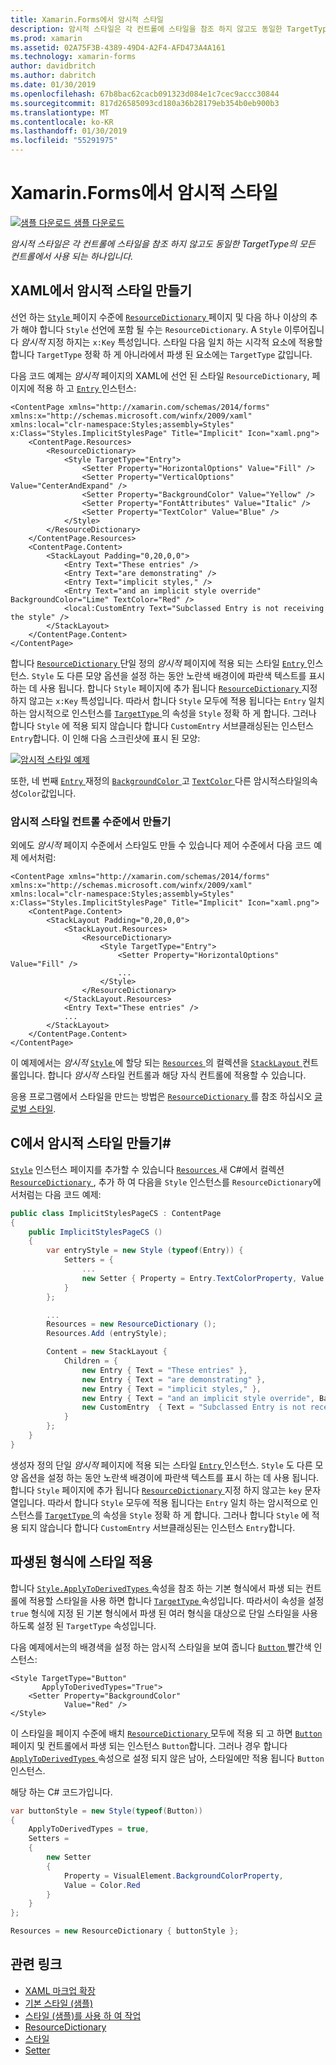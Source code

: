 ```yaml
---
title: Xamarin.Forms에서 암시적 스타일
description: 암시적 스타일은 각 컨트롤에 스타일을 참조 하지 않고도 동일한 TargetType의 모든 컨트롤에서 사용 되는 하나입니다.
ms.prod: xamarin
ms.assetid: 02A75F3B-4389-49D4-A2F4-AFD473A4A161
ms.technology: xamarin-forms
author: davidbritch
ms.author: dabritch
ms.date: 01/30/2019
ms.openlocfilehash: 67b8bac62cacb091323d084e1c7cec9accc30844
ms.sourcegitcommit: 817d26585093cd180a36b28179eb354b0eb900b3
ms.translationtype: MT
ms.contentlocale: ko-KR
ms.lasthandoff: 01/30/2019
ms.locfileid: "55291975"
---
```

# <a name="implicit-styles-in-xamarinforms"></a>Xamarin.Forms에서 암시적 스타일

[![샘플 다운로드](~/media/shared/download.png) 샘플 다운로드](https://developer.xamarin.com/samples/xamarin-forms/UserInterface/Styles/BasicStyles/)

_암시적 스타일은 각 컨트롤에 스타일을 참조 하지 않고도 동일한 TargetType의 모든 컨트롤에서 사용 되는 하나입니다._

## <a name="create-an-implicit-style-in-xaml"></a>XAML에서 암시적 스타일 만들기

선언 하는 [ `Style` ](xref:Xamarin.Forms.Style) 페이지 수준에 [ `ResourceDictionary` ](xref:Xamarin.Forms.ResourceDictionary) 페이지 및 다음 하나 이상의 추가 해야 합니다 `Style` 선언에 포함 될 수는 `ResourceDictionary`. A `Style` 이루어집니다 *암시적* 지정 하지는 `x:Key` 특성입니다. 스타일 다음 일치 하는 시각적 요소에 적용할 합니다 `TargetType` 정확 하 게 아니라에서 파생 된 요소에는 `TargetType` 값입니다.

다음 코드 예제는 *암시적* 페이지의 XAML에 선언 된 스타일 `ResourceDictionary`, 페이지에 적용 하 고 [ `Entry` ](xref:Xamarin.Forms.Entry) 인스턴스:

```xaml
<ContentPage xmlns="http://xamarin.com/schemas/2014/forms" xmlns:x="http://schemas.microsoft.com/winfx/2009/xaml" xmlns:local="clr-namespace:Styles;assembly=Styles" x:Class="Styles.ImplicitStylesPage" Title="Implicit" Icon="xaml.png">
    <ContentPage.Resources>
        <ResourceDictionary>
            <Style TargetType="Entry">
                <Setter Property="HorizontalOptions" Value="Fill" />
                <Setter Property="VerticalOptions" Value="CenterAndExpand" />
                <Setter Property="BackgroundColor" Value="Yellow" />
                <Setter Property="FontAttributes" Value="Italic" />
                <Setter Property="TextColor" Value="Blue" />
            </Style>
        </ResourceDictionary>
    </ContentPage.Resources>
    <ContentPage.Content>
        <StackLayout Padding="0,20,0,0">
            <Entry Text="These entries" />
            <Entry Text="are demonstrating" />
            <Entry Text="implicit styles," />
            <Entry Text="and an implicit style override" BackgroundColor="Lime" TextColor="Red" />
            <local:CustomEntry Text="Subclassed Entry is not receiving the style" />
        </StackLayout>
    </ContentPage.Content>
</ContentPage>
```

합니다 [ `ResourceDictionary` ](xref:Xamarin.Forms.ResourceDictionary) 단일 정의 *암시적* 페이지에 적용 되는 스타일 [ `Entry` ](xref:Xamarin.Forms.Entry) 인스턴스. `Style` 도 다른 모양 옵션을 설정 하는 동안 노란색 배경이에 파란색 텍스트를 표시 하는 데 사용 됩니다. 합니다 `Style` 페이지에 추가 됩니다 [ `ResourceDictionary` ](xref:Xamarin.Forms.ResourceDictionary) 지정 하지 않고는 `x:Key` 특성입니다. 따라서 합니다 `Style` 모두에 적용 됩니다는 `Entry` 일치 하는 암시적으로 인스턴스를 [ `TargetType` ](xref:Xamarin.Forms.Style.TargetType) 의 속성을 `Style` 정확 하 게 합니다. 그러나 합니다 `Style` 에 적용 되지 않습니다 합니다 `CustomEntry` 서브클래싱된는 인스턴스 `Entry`합니다. 이 인해 다음 스크린샷에 표시 된 모양:

[![](implicit-images/implicit-styles.png "암시적 스타일 예제")](implicit-images/implicit-styles-large.png#lightbox "암시적 스타일 예제")

또한, 네 번째 [ `Entry` ](xref:Xamarin.Forms.Entry) 재정의 [ `BackgroundColor` ](xref:Xamarin.Forms.VisualElement.BackgroundColor) 고 [ `TextColor` ](xref:Xamarin.Forms.Entry.TextColor) 다른 암시적스타일의속성`Color`값입니다.

### <a name="create-an-implicit-style-at-the-control-level"></a>암시적 스타일 컨트롤 수준에서 만들기

외에도 *암시적* 페이지 수준에서 스타일도 만들 수 있습니다 제어 수준에서 다음 코드 예제 에서처럼:

```xaml
<ContentPage xmlns="http://xamarin.com/schemas/2014/forms" xmlns:x="http://schemas.microsoft.com/winfx/2009/xaml" xmlns:local="clr-namespace:Styles;assembly=Styles" x:Class="Styles.ImplicitStylesPage" Title="Implicit" Icon="xaml.png">
    <ContentPage.Content>
        <StackLayout Padding="0,20,0,0">
            <StackLayout.Resources>
                <ResourceDictionary>
                    <Style TargetType="Entry">
                        <Setter Property="HorizontalOptions" Value="Fill" />
                        ...
                    </Style>
                </ResourceDictionary>
            </StackLayout.Resources>
            <Entry Text="These entries" />
            ...
        </StackLayout>
    </ContentPage.Content>
</ContentPage>
```

이 예제에서는 *암시적* [ `Style` ](xref:Xamarin.Forms.Style) 에 할당 되는 [ `Resources` ](xref:Xamarin.Forms.VisualElement.Resources) 의 컬렉션을 [ `StackLayout` ](xref:Xamarin.Forms.StackLayout)컨트롤입니다. 합니다 *암시적* 스타일 컨트롤과 해당 자식 컨트롤에 적용할 수 있습니다.

응용 프로그램에서 스타일을 만드는 방법은 [ `ResourceDictionary` ](xref:Xamarin.Forms.ResourceDictionary)를 참조 하십시오 [글로벌 스타일](~/xamarin-forms/user-interface/styles/application.md).

## <a name="create-an-implicit-style-in-c35"></a>C에서 암시적 스타일 만들기&#35;

[`Style`](xref:Xamarin.Forms.Style) 인스턴스 페이지를 추가할 수 있습니다 [ `Resources` ](xref:Xamarin.Forms.VisualElement.Resources) 새 C#에서 컬렉션 [ `ResourceDictionary` ](xref:Xamarin.Forms.ResourceDictionary), 추가 하 여 다음을 `Style` 인스턴스를 `ResourceDictionary`에서처럼는 다음 코드 예제:

```csharp
public class ImplicitStylesPageCS : ContentPage
{
    public ImplicitStylesPageCS ()
    {
        var entryStyle = new Style (typeof(Entry)) {
            Setters = {
                ...
                new Setter { Property = Entry.TextColorProperty, Value = Color.Blue }
            }
        };

        ...
        Resources = new ResourceDictionary ();
        Resources.Add (entryStyle);

        Content = new StackLayout {
            Children = {
                new Entry { Text = "These entries" },
                new Entry { Text = "are demonstrating" },
                new Entry { Text = "implicit styles," },
                new Entry { Text = "and an implicit style override", BackgroundColor = Color.Lime, TextColor = Color.Red },
                new CustomEntry  { Text = "Subclassed Entry is not receiving the style" }
            }
        };
    }
}
```

생성자 정의 단일 *암시적* 페이지에 적용 되는 스타일 [ `Entry` ](xref:Xamarin.Forms.Entry) 인스턴스. `Style` 도 다른 모양 옵션을 설정 하는 동안 노란색 배경이에 파란색 텍스트를 표시 하는 데 사용 됩니다. 합니다 `Style` 페이지에 추가 됩니다 [ `ResourceDictionary` ](xref:Xamarin.Forms.ResourceDictionary) 지정 하지 않고는 `key` 문자열입니다. 따라서 합니다 `Style` 모두에 적용 됩니다는 `Entry` 일치 하는 암시적으로 인스턴스를 [ `TargetType` ](xref:Xamarin.Forms.Style.TargetType) 의 속성을 `Style` 정확 하 게 합니다. 그러나 합니다 `Style` 에 적용 되지 않습니다 합니다 `CustomEntry` 서브클래싱된는 인스턴스 `Entry`합니다.

## <a name="apply-a-style-to-derived-types"></a>파생된 형식에 스타일 적용

합니다 [ `Style.ApplyToDerivedTypes` ](xref:Xamarin.Forms.Style.ApplyToDerivedTypes) 속성을 참조 하는 기본 형식에서 파생 되는 컨트롤에 적용할 스타일을 사용 하면 합니다 [ `TargetType` ](xref:Xamarin.Forms.Style.TargetType) 속성입니다. 따라서이 속성을 설정 `true` 형식에 지정 된 기본 형식에서 파생 된 여러 형식을 대상으로 단일 스타일을 사용 하도록 설정 된 `TargetType` 속성입니다.

다음 예제에서는의 배경색을 설정 하는 암시적 스타일을 보여 줍니다 [ `Button` ](xref:Xamarin.Forms.Button) 빨간색 인스턴스:

```xaml
<Style TargetType="Button"
       ApplyToDerivedTypes="True">
    <Setter Property="BackgroundColor"
            Value="Red" />
</Style>
```

이 스타일을 페이지 수준에 배치 [ `ResourceDictionary` ](xref:Xamarin.Forms.ResourceDictionary) 모두에 적용 되 고 하면 [ `Button` ](xref:Xamarin.Forms.Button) 페이지 및 컨트롤에서 파생 되는 인스턴스 `Button`합니다. 그러나 경우 합니다 [ `ApplyToDerivedTypes` ](xref:Xamarin.Forms.Style.ApplyToDerivedTypes) 속성으로 설정 되지 않은 남아, 스타일에만 적용 됩니다 `Button` 인스턴스.

해당 하는 C# 코드가입니다.

```csharp
var buttonStyle = new Style(typeof(Button))
{
    ApplyToDerivedTypes = true,
    Setters =
    {
        new Setter
        {
            Property = VisualElement.BackgroundColorProperty,
            Value = Color.Red
        }
    }
};

Resources = new ResourceDictionary { buttonStyle };
```

## <a name="related-links"></a>관련 링크

- [XAML 마크업 확장](~/xamarin-forms/xaml/xaml-basics/xaml-markup-extensions.md)
- [기본 스타일 (샘플)](https://developer.xamarin.com/samples/xamarin-forms/UserInterface/Styles/BasicStyles/)
- [스타일 (샘플)를 사용 하 여 작업](https://developer.xamarin.com/samples/xamarin-forms/WorkingWithStyles/)
- [ResourceDictionary](xref:Xamarin.Forms.ResourceDictionary)
- [스타일](xref:Xamarin.Forms.Style)
- [Setter](xref:Xamarin.Forms.Setter)
